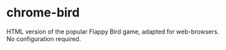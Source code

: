 # chrome-bird
HTML version of the popular Flappy Bird game, adapted for web-browsers. No configuration required.
